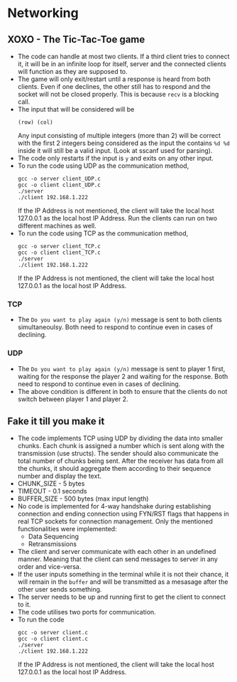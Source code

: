# Networking
## XOXO - The Tic-Tac-Toe game
- The code can handle at most two clients. If a third client tries to connect it, it will be in an infinite loop for itself, server and the connected clients will function as they are supposed to.
- The game will only exit/restart until a response is heard from both clients. Even if one declines, the other still has to respond and the socket will not be closed properly. This is because `recv` is a blocking call.
- The input that will be considered will be 
    ```
    (row) (col)
    ```
    Any input consisting of multiple integers (more than 2) will be correct with the first 2 integers being considered as the input the contains `%d %d` inside it will still be a valid input. (Look at sscanf used for parsing).
- The code only restarts if the input is `y` and exits on any other input.
- To run the code using UDP as the communication method,
    ```
    gcc -o server client_UDP.c
    gcc -o client client_UDP.c
    ./server
    ./client 192.168.1.222
    ```
    If the IP Address is not mentioned, the client will take the local host 127.0.0.1 as the local host IP Address.
    Run the clients can run on two different machines as well.
- To run the code using TCP as the communication method,
    ```
    gcc -o server client_TCP.c
    gcc -o client client_TCP.c
    ./server
    ./client 192.168.1.222
    ```
    If the IP Address is not mentioned, the client will take the local host 127.0.0.1 as the local host IP Address.
### TCP
- The `Do you want to play again (y/n)` message is sent to both clients simultaneoulsy. Both need to respond to continue even in cases of declining.
### UDP
- The `Do you want to play again (y/n)` message is sent to player 1 first, waiting for the response the player 2 and waiting for the response. Both need to respond to continue even in cases of declining.
- The above condition is different in both to ensure that the clients do not switch between player 1 and player 2.
## Fake it till you make it
- The code implements TCP using UDP by dividing the data into smaller chunks. Each chunk is assigned a number which is sent along with the transmission (use structs). The sender should also communicate the total number of chunks being sent. After the receiver has data from all the chunks, it should aggregate them according to their sequence number and display the text.
- CHUNK_SIZE - 5 bytes
- TIMEOUT - 0.1 seconds
- BUFFER_SIZE - 500 bytes (max input length)
- No code is implemented for 4-way handshake during establishing connection and ending connection using FYN/RST flags that happens in real TCP sockets for connection management. Only the mentioned functionalities were implemented:
    - Data Sequencing
    - Retransmissions
- The client and server communicate with each other in an undefined manner. Meaning that the client can send messages to server in any order and vice-versa.
- If the user inputs something in the terminal while it is not their chance, it will remain in the `buffer` and will be transmitted as a mesasage after the other user sends something.
- The server needs to be up and running first to get the client to connect to it.
- The code utilises two ports for communication.
- To run the code
    ```
    gcc -o server client.c
    gcc -o client client.c
    ./server
    ./client 192.168.1.222
    ```
    If the IP Address is not mentioned, the client will take the local host 127.0.0.1 as the local host IP Address.
